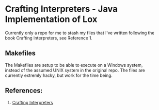 # Crafting Interpreters - Java Implementation of Lox
Currently only a repo for me to stash my files that I've written following the book Crafting Interpreters, see Reference 1.

## Makefiles
The Makefiles are setup to be able to execute on a Windows system, instead of the assumed UNIX system in the original repo.
The files are currently extremly hacky, but work for the time being.


## References:
1. [Crafting Interpreters](https://craftinginterpreters.com/)
